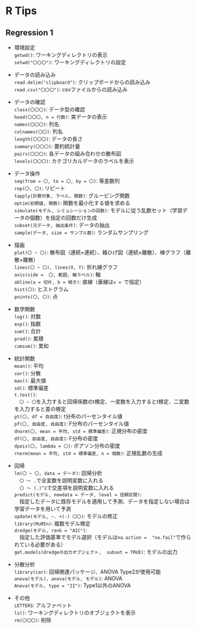 # R Tips  

## Regression 1  

* 環境設定  
`getwd()`: ワーキングディレクトリの表示  
`setwd("〇〇〇")`: ワーキングディレクトリの設定

* データの読み込み  
`read.delim("clipboard")`: クリップボードからの読み込み  
`read.csv("〇〇〇")`: csvファイルからの読み込み  

* データの確認  
`class(〇〇〇)`: データ型の確認  
`head(〇〇〇, n = 行数)`: 実データの表示  
`names(〇〇〇)`: 列名  
`colnames(〇〇)`: 列名  
`length(〇〇〇)`: データの長さ  
`summary(〇〇〇)`: 要約統計量  
`pairs(〇〇〇)`: 各データの組み合わせの散布図  
`levels(〇〇〇)`: カテゴリカルデータのラベルを表示  


* データ操作  
`seq(from = 〇, to = 〇, by = 〇)`: 等差数列  
`rep(〇, 〇)`: リピート  
`tapply(計算対象, ラベル, 関数)`: グルーピング関数  
`optim(初期値, 関数)`: 関数を最小化する値を求める  
`simulate(モデル, シミュレーションの回数)`: モデルに従う乱数セット（学習データの個数）を指定の回数だけ生成  
`subset(元データ, 抽出条件)`: データの抽出  
`sample(データ, size = サンプル数)`: ランダムサンプリング  


* 描画  
`plot(〇 ~ 〇)`: 散布図（連続×連続）、箱ひげ図（連続×離散）、棒グラフ（離散×離散）  
`lines(〇 ~ 〇), lines(X, Y)`: 折れ線グラフ  
`axis(side =  〇, 範囲, 軸ラベル)`: 軸  
`abline(a = 切片, b = 傾き)`: 直線（垂線は`v = `で指定）  
`hist(〇)`: ヒストグラム  
`points(〇, 〇)`: 点  

* 数学関数  
`log()`: 対数  
`exp()`: 指数  
`sum()`: 合計  
`prod()`: 累積  
`cumsum()`: 累和  


* 統計関数  
`mean()`: 平均  
`var()`: 分散  
`max()`: 最大値  
`sd()`: 標準偏差  
`t.test()`:  
　`〇 ~ 〇`を入力すると回帰係数のt検定、一変数を入力するとt検定、二変数を入力すると差の検定  
`pt(〇, df = 自由度)`: t分布のパーセンタイル値  
`pf(〇, 自由度, 自由度)`: F分布のパーセンタイル値  
`dnorm(〇, mean = 平均, std = 標準偏差)`: 正規分布の密度  
`df(〇, 自由度, 自由度)`: F分布の密度  
`dpois(〇, lambda = 〇)`: ポアソン分布の密度  
`rnorm(mean = 平均, std = 標準偏差, n = 個数)`: 正規乱数の生成  



* 回帰  
`lm(〇 ~ 〇, data = データ)`: 回帰分析  
　`〇 ～ .`で全変数を説明変数に入れる  
　`〇 ～ (.)^2`で交差項を説明変数に入れる  
`predict(モデル, newdata = データ, level = 信頼区間)`:  
　指定したデータに既存モデルを適用して予測、データを指定しない場合は学習データを用いて予測  
`update(モデル, ~. +(-) 〇〇)`: モデルの修正  
`library(MuMIn)`: 複数モデル検定  
`dredge(モデル, rank = "AIC")`:  
　指定した評価基準でモデル選択（モデルは`na.action =  "na.fail"`で作られている必要がある）  
`get.models(dredgeの出力オブジェクト,  subset = TRUE)`: モデルの出力  

* 分散分析  
`library(car)`: 回帰関連パッケージ、ANOVA Type2が使用可能  
`anova(モデル), anova(モデル, モデル)`: ANOVA  
`Anova(モデル, type = "II")`: Type1以外のANOVA  


* その他  
`LETTERS`: アルファベット  
`ls()`: ワーキングディレクトリのオブジェクトを表示  
`rm(〇〇〇)`: 削除  




